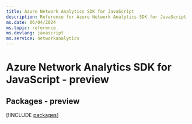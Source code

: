 ```yaml
---
title: Azure Network Analytics SDK for JavaScript
description: Reference for Azure Network Analytics SDK for JavaScript
ms.date: 06/04/2024
ms.topic: reference
ms.devlang: javascript
ms.service: networkanalytics
---
```

# Azure Network Analytics SDK for JavaScript - preview
## Packages - preview
[!INCLUDE [packages](network-analytics-index.md)]